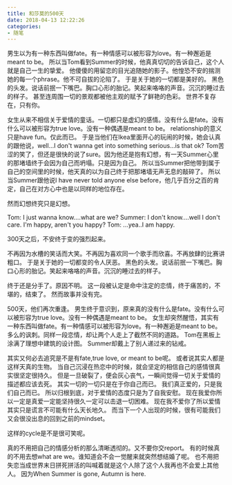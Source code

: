 ```yaml
---
title: 和莎莫的500天
date: 2018-04-13 12:22:26
categories:
- 随笔
---
```


男生以为有一种东西叫做fate。有一种情感可以被形容为love。有一种邂逅是meant to be。
所以当Tom看到Summer的时候，他真真切切的告诉自己，这个人就是自己一生的挚爱。
他傻傻的用留恋的目光追随她的影子。他惶恐不安的揣测她的每一个phrase。他不可自拔的沦陷了。
于是关于她的一切都是美好的。
黑色的头发。说话前抿一下嘴巴。胸口心形的胎记。笑起来咯咯的声音。沉沉的睡过去的样子。
甚至连周围一切的景观都被他主观的赋予了鲜艳的色彩。
世界不复存在，只有你。

女生从来不相信关于爱情的童话。一切都只是虚幻的感情。没有什么是fate。没有什么可以被形容为true love。没有一种偶遇是meant to be。
relationship的意义只是have fun。仅此而已。
于是当他们在Ikea里面开心的玩闹的时候，她会认真的跟他说，well...I don't wanna get into something serious...is that ok?
Tom苦涩的笑了，但还是很快的说了sure。因为他还是抱有幻想，有一天Summer心里的那堵墙终于会因为自己而坍塌。只是因为自己。
所以当Summer把他带到属于自己的空间里的时候，他天真的以为自己终于把那堵墙无声无息的敲碎了。
所以当Summer跟他说I have never told anyone else before，他几乎百分之百的肯定，自己在对方心中也是以同样的地位存在。

然而幻想终究只是幻想。

Tom: I just wanna know....what are we?
Summer: I don't know....well I don't care. I'm happy, aren't you happy?
Tom: ...yea..I am happy.

300天之后，不安终于变的强烈起来。

不再因为水槽的笑话而大笑。不再因为喜欢同一个歌手而欣喜。不再放肆的比赛讲粗口。
于是关于她的一切都变的令人厌恶。
黑色的头发。说话前抿一下嘴巴。胸口心形的胎记。笑起来咯咯的声音。沉沉的睡过去的样子。

终于还是分手了。原因不明。
这一段被认定是命中注定的恋情，终于痛苦的，不堪的，结束了。
然而故事并没有完。

500天，他们再次重逢。
男生终于意识到，原来真的没有什么是fate。没有什么可以被形容为true love。没有一种偶遇是meant to be。
女生却突然醒悟，其实有一种东西叫做fate。有一种情感可以被形容为love。有一种邂逅是meant to be。
多么的讽刺。同样一段恋情，却让两个人走上了截然不同的道路。
Tom在黑板上涂满了理想中建筑的设计图。
Summer却戴上了别人递过来的钻戒。


其实又何必去追究是不是有fate,true love, or meant to be呢。
或者说其实人都是这样天真的生物。
当自己沉浸在热恋中的时候，就会坚定的相信自己的感情很真实很坚定很持久。
但是一旦破裂了，便会灰心丧气，一瞬间觉得一切关于爱情的描述都应该去死。
其实一切的一切只是在于你自己而已。
我们真正爱的，只是我们自己而已。
所以归根到底，对于爱情的态度只是为了自我安慰。
现在我爱你所以一定是真爱一定能坚持很久一定可以击退一切困难。
现在我不爱你了所以爱情其实只是谎言不可能有什么天长地久。
而当下一个人出现的时候，很有可能我们又会很没出息的回到之前的mindset。

这样的cycle是不是很可笑呢。

真的不用把自己的情感分析的那么清晰透彻的。又不要你交report。
有的时候真的不用去想what are we。谁知道会不会一觉醒来就突然想结婚了呢。
也不用把失恋当成世界末日拼死拼活的叫喊着就是这个人除了这个人我再也不会爱上其他人。
因为When Summer is gone, Autumn is here.